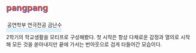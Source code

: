 <p style="font-size: 23px; font-weight: bold; color: indianred; text-shadow: 1px 1px 1.2px midnightblue;">pangpang</p>
<p><span style="border-bottom: 12px solid #dcf1fb; padding: 0 0 0 0.2em;">공연학부 연극전공 금난수</span></p>

2학기의 학교생활을 모티프로 구성해봤다.
첫 시작은 항상 다채로운 감정과 열의로 시작해 모든 것을 쏟아내지만 끝에 가서는 번아웃으로 검게 타들어간 모습이다.
